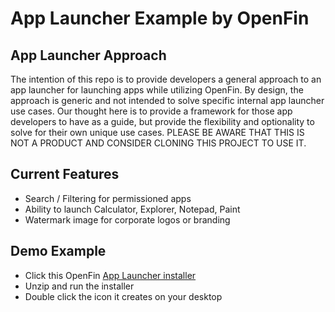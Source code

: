 # App Launcher Example by OpenFin

## App Launcher Approach
The intention of this repo is to provide developers a general approach to an app launcher for launching apps while utilizing OpenFin. By design, the approach is generic and not intended to solve specific internal app launcher use cases. Our thought here is to provide a framework for those app developers to have as a guide, but provide the flexibility and optionality to solve for their own unique use cases. PLEASE BE AWARE THAT THIS IS NOT A PRODUCT AND CONSIDER CLONING THIS PROJECT TO USE IT. 

## Current Features
* Search / Filtering for permissioned apps
* Ability to launch Calculator, Explorer, Notepad, Paint
* Watermark image for corporate logos or branding

## Demo Example
* Click this OpenFin [App Launcher installer](https://dl.openfin.co/services/download?fileName=app-launchpad&config=http://openfin.github.io/app-launchpad/app.json)
* Unzip and run the installer
* Double click the icon it creates on your desktop
